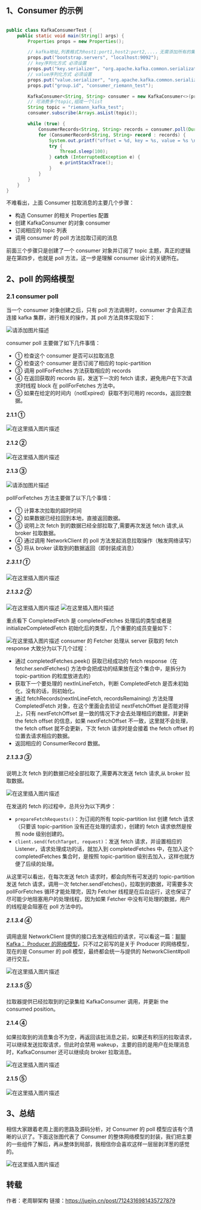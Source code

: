 ## 1、Consumer 的示例

```java

public class KafkaConsumerTest {
    public static void main(String[] args) {
        Properties props = new Properties();

        // kafka地址,列表格式为host1:port1,host2:port2,...，无需添加所有的集群地址，kafka会根据提供的地址发现其他的地址(建议多提供几个，以防提供的服务器关闭) 必须设置
        props.put("bootstrap.servers", "localhost:9092");
        // key序列化方式 必须设置
        props.put("key.serializer", "org.apache.kafka.common.serialization.StringSerializer");
        // value序列化方式 必须设置
        props.put("value.serializer", "org.apache.kafka.common.serialization.StringSerializer");
        props.put("group.id", "consumer_riemann_test");

        KafkaConsumer<String, String> consumer = new KafkaConsumer<>(props);
        // 可消费多个topic,组成一个list
        String topic = "riemann_kafka_test";
        consumer.subscribe(Arrays.asList(topic));

        while (true) {
            ConsumerRecords<String, String> records = consumer.poll(Duration.ofMillis(100));
            for (ConsumerRecord<String, String> record : records) {
                System.out.printf("offset = %d, key = %s, value = %s \n", record.offset(), record.key(), record.value());
                try {
                    Thread.sleep(100);
                } catch (InterruptedException e) {
                    e.printStackTrace();
                }
            }
        }
    }
}

```

不难看出，上面 Consumer 拉取消息的主要几个步骤：

- 构造 Consumer 的相关 Properties 配置
- 创建 KafkaConsumer 的对象 consumer
- 订阅相应的 topic 列表
- 调用 consumer 的 poll 方法拉取订阅的消息

前面三个步骤只是创建了一个 consumer 对象并订阅了 topic 主题，真正的逻辑是在第四步，也就是 poll 方法，这一步是理解 consumer 设计的关键所在。

## 2、poll 的网络模型

### 2.1 consumer poll

当一个 consumer 对象创建之后，只有 poll 方法调用时，consumer 才会真正去连接 kafka 集群，进行相关的操作，其 poll 方法具体实现如下：

![请添加图片描述](./assets/bfefff770fd741748962489e6e905068tplv-k3u1fbpfcp-zoom-in-crop-mark1512000.webp)

consumer poll 主要做了如下几件事情：

- ① 检查这个 consumer 是否可以拉取消息
- ② 检查这个 consumer 是否订阅了相应的 topic-partition
- ③ 调用 pollForFetches 方法获取相应的 records
- ④ 在返回获取的 records 前，发送下一次的 fetch 请求，避免用户在下次请求时线程 block 在 pollForFetches 方法中。
- ⑤ 如果在给定的时间内（notExpired）获取不到可用的 records，返回空数据。

#### 2.1.1 ①

![在这里插入图片描述](./assets/44cdc3db4a3346e88912286027cead51tplv-k3u1fbpfcp-zoom-in-crop-mark1512000.webp)

#### 2.1.2 ②

![在这里插入图片描述](./assets/8d965c3b29b7407fb45b9d6c415f7dcctplv-k3u1fbpfcp-zoom-in-crop-mark1512000.webp)

#### 2.1.3 ③

![请添加图片描述](./assets/44baa28e5ee245b4929b46e19788f7a7tplv-k3u1fbpfcp-zoom-in-crop-mark1512000.webp)

pollForFetches 方法主要做了以下几个事情：

- ① 计算本次拉取的超时时间
- ② 如果数据已经拉回到本地，直接返回数据。
- ③ 说明上次 fetch 到的数据已经全部拉取了,需要再次发送 fetch 请求,从 broker 拉取数据。
- ④ 通过调用 NetworkClient 的 poll 方法发起消息拉取操作（触发网络读写）
- ⑤ 将从 broker 读取到的数据返回（即封装成消息）

##### 2.3.1.1 ①

![在这里插入图片描述](./assets/e3186d7b43a744ca87c176ff54a6d5datplv-k3u1fbpfcp-zoom-in-crop-mark1512000.webp)

##### 2.1.3.2 ②

![在这里插入图片描述](./assets/514243a2e2aa43638180061d522da1e4tplv-k3u1fbpfcp-zoom-in-crop-mark1512000.webp) ![在这里插入图片描述](./assets/68c4a4667e74464d8250d4d21acb0f76tplv-k3u1fbpfcp-zoom-in-crop-mark1512000.webp)

重点看下 CompletedFetch 是 completedFetches 处理后的类型或者是 initializeCompletedFetch 初始化后的类型，几个重要的成员变量如下：

![在这里插入图片描述](./assets/ceed345f6839457f88a7b40c730b72e4tplv-k3u1fbpfcp-zoom-in-crop-mark1512000.webp) consumer 的 Fetcher 处理从 server 获取的 fetch response 大致分为以下几个过程：

- 通过 completedFetches.peek() 获取已经成功的 fetch response（在 fetcher.sendFetches() 方法中会把成功的结果放在这个集合中，是拆分为 topic-partition 的粒度放进去的）
- 获取下一个要处理的 nextInLineFetch，判断 CompletedFetch 是否未初始化，没有的话，则初始化。
- 通过 fetchRecords(nextInLineFetch, recordsRemaining) 方法处理 CompletedFetch 对象，在这个里面会去验证 nextFetchOffset 是否能对得上，只有 nextFetchOffset 是一致的情况下才会去处理相应的数据，并更新 the fetch offset 的信息，如果 nextFetchOffset 不一致，这里就不会处理，the fetch offset 就不会更新，下次 fetch 请求时是会接着 the fetch offset 的位置去请求相应的数据。
- 返回相应的 ConsumerRecord 数据。

##### 2.1.3.3 ③

说明上次 fetch 到的数据已经全部拉取了,需要再次发送 fetch 请求,从 broker 拉取数据。

![在这里插入图片描述](./assets/696d5f863b934083b80e0175a50d4fb4tplv-k3u1fbpfcp-zoom-in-crop-mark1512000.webp)

在发送的 fetch 的过程中，总共分为以下两步：

- `prepareFetchRequests()`：为订阅的所有 topic-partition list 创建 fetch 请求（只要该 topic-partition 没有还在处理的请求），创建的 fetch 请求依然是按照 node 级别创建的。
- `client.send(fetchTarget, request)`：发送 fetch 请求，并设置相应的 Listener，请求处理成功的话，就加入到 completedFetches 中，在加入这个 completedFetches 集合时，是按照 topic-partition 级别去加入，这样也就方便了后续的处理。

从这里可以看出，在每次发送 fetch 请求时，都会向所有可发送的 topic-partition 发送 fetch 请求，调用一次 fetcher.sendFetches()，拉取到的数据，可需要多次 pollForFetches 循环才能处理完，因为 Fetcher 线程是在后台运行，这也保证了尽可能少地阻塞用户的处理线程，因为如果 Fetcher 中没有可处理的数据，用户的线程是会阻塞在 poll 方法中的。

##### 2.1.3.4 ④

调用底层 NetworkClient 提供的接口去发送相应的请求，可以看这一篇：[聊聊 Kafka： Producer 的网络模型](https://link.juejin.cn?target=https%3A%2F%2Friemann.blog.csdn.net%2Farticle%2Fdetails%2F121217620)，只不过之前写的是关于 Producer 的网络模型，现在的是 Consumer 的 poll 模型，最终都会统一与提供的 NetworkClient#poll 进行交互。

![在这里插入图片描述](./assets/7e13067bea9049f59830356176543a4ctplv-k3u1fbpfcp-zoom-in-crop-mark1512000.webp)

##### 2.1.3.5 ⑤

拉取器提供已经拉取到的记录集给 KafkaConsumer 调用，并更新 the consumed position。

#### 2.1.4 ④

如果拉取到的消息集合不为空，再返回该批消息之前，如果还有积压的拉取请求，可以继续发送拉取请求，但此时会禁用 wakeup，主要的目的是用户在处理消息时，KafkaConsumer 还可以继续向 broker 拉取消息。

![在这里插入图片描述](./assets/d33ef5ef70c84d70b27c2a68e38fa963tplv-k3u1fbpfcp-zoom-in-crop-mark1512000.webp)

#### 2.1.5 ⑤

![在这里插入图片描述](./assets/842010c55a924fb6ab918782cae86989tplv-k3u1fbpfcp-zoom-in-crop-mark1512000.webp)

## 3、总结

相信大家跟着老周上面的思路及源码分析，对 Consumer 的 poll 模型应该有个清晰的认识了。下面这张图代表了 Consumer 的整体网络模型的封装，我们把主要的一些组件了解后，再从整体到局部，我相信你会喜欢这样一层层剥洋葱的感觉的。

![在这里插入图片描述](./assets/63e4a0bd20e5410687e134b9421d3ec0tplv-k3u1fbpfcp-zoom-in-crop-mark1512000.webp)

## 转载

作者：老周聊架构
链接：https://juejin.cn/post/7124316981435727879

